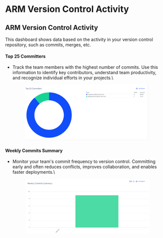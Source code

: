 # ARM Version Control Activity

## ARM Version Control Activity

This dashboard shows data based on the activity in your version control repository, such as commits, merges, etc.

#### Top 25 Committers

*   Track the team members with the highest number of commits. Use this information to identify key contributors, understand team productivity, and recognize individual efforts in your projects.\


    <figure><img src="../../../../.gitbook/assets/image (370).png" alt=""><figcaption></figcaption></figure>

#### Weekly Commits Summary

*   Monitor your team's commit frequency to version control. Committing early and often reduces conflicts, improves collaboration, and enables faster deployments.\


    <figure><img src="../../../../.gitbook/assets/image (371).png" alt=""><figcaption></figcaption></figure>
